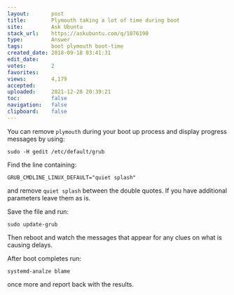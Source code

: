 ```yaml
---
layout:       post
title:        Plymouth taking a lot of time during boot
site:         Ask Ubuntu
stack_url:    https://askubuntu.com/q/1076190
type:         Answer
tags:         boot plymouth boot-time
created_date: 2018-09-18 03:41:31
edit_date:    
votes:        2
favorites:    
views:        4,179
accepted:     
uploaded:     2021-12-28 20:39:21
toc:          false
navigation:   false
clipboard:    false
---
```


You can remove `plymouth` during your boot up process and display progress messages by using:

``` 
sudo -H gedit /etc/default/grub

```

Find the line containing:

``` 
GRUB_CMDLINE_LINUX_DEFAULT="quiet splash"

```

and remove `quiet splash` between the double quotes. If you have additional parameters leave them as is.

Save the file and run:

``` 
sudo update-grub

```

Then reboot and watch the messages that appear for any clues on what is causing delays.

After boot completes run:

``` 
systemd-analze blame

```

once more and report back with the results.

